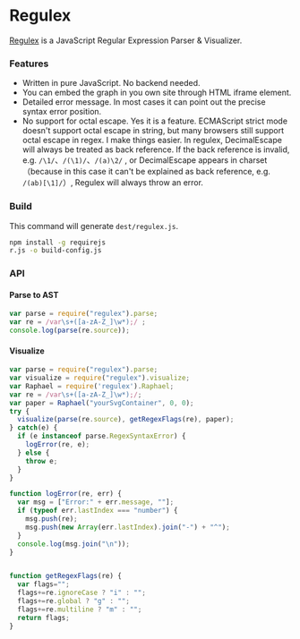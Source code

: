 # Regulex

[Regulex](http://jex.im/regulex/) is a JavaScript Regular Expression Parser & Visualizer.

### Features

- Written in pure JavaScript. No backend needed.
- You can embed the graph in you own site through HTML iframe element.
- Detailed error message. In most cases it can point out the precise syntax error position.
- No support for octal escape. Yes it is a feature. ECMAScript strict mode doesn't support octal escape in string, but many browsers still support octal escape in regex. I make things easier. In regulex, DecimalEscape will always be treated as back reference. If the back reference is invalid, e.g. `/\1/`、`/(\1)/`、`/(a)\2/` , or DecimalEscape appears in charset（because in this case it can't be explained as back reference, e.g. `/(ab)[\1]/`）, Regulex will always throw an error.

### Build

This command will generate `dest/regulex.js`.

```bash
npm install -g requirejs
r.js -o build-config.js
```

### API

#### Parse to AST

```javascript
var parse = require("regulex").parse;
var re = /var\s+([a-zA-Z_]\w*);/ ;
console.log(parse(re.source));
```

#### Visualize

```javascript
var parse = require("regulex").parse;
var visualize = require("regulex").visualize;
var Raphael = require('regulex').Raphael;
var re = /var\s+([a-zA-Z_]\w*);/;
var paper = Raphael("yourSvgContainer", 0, 0);
try {
  visualize(parse(re.source), getRegexFlags(re), paper);
} catch(e) {
  if (e instanceof parse.RegexSyntaxError) {
    logError(re, e);
  } else {
    throw e;
  }
}

function logError(re, err) {
  var msg = ["Error:" + err.message, ""];
  if (typeof err.lastIndex === "number") {
    msg.push(re);
    msg.push(new Array(err.lastIndex).join("-") + "^");
  }
  console.log(msg.join("\n"));
}


function getRegexFlags(re) {
  var flags="";
  flags+=re.ignoreCase ? "i" : "";
  flags+=re.global ? "g" : "";
  flags+=re.multiline ? "m" : "";
  return flags;
}
```
